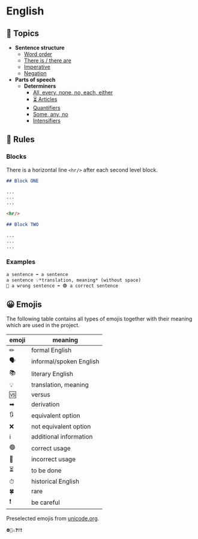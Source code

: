 # English

## 📂 Topics

- **Sentence structure**
    - [Word order](topics/sentence-structure/word-order.md)
    - [There is / there are](topics/sentence-structure/there-is-there-are.md)
    - [Imperative](topics/sentence-structure/imperative.md)
    - [Negation](topics/sentence-structure/negation.md)
- **Parts of speech**
    - **Determiners**
        - [All, every, none, no, each, either](topics/parts-of-speech/determiners/basic-determiners.md)
        - [⏳ Articles](topics/parts-of-speech/determiners/articles.md)
        - [Quantifiers](topics/parts-of-speech/determiners/quantifiers.md)
        - [Some, any, no](topics/parts-of-speech/determiners/some-any-no.md)
        - [Intensifiers](topics/parts-of-speech/determiners/intensifiers.md)

## 📝 Rules

### Blocks

There is a horizontal line `<hr/>` after each second level block.

```markdown
## Block ONE

...
...
...

<hr/>

## Block TWO

...
...
...
```

### Examples

```markdown
a sentence ➡ a sentence
a sentence 💡*translation, meaning* (without space)
🔴 a wrong sentence ➡ 🟢 a correct sentence
```

## 😀 Emojis

The following table contains all types of emojis together with their meaning which are used in the project.

| emoji | meaning                 |
|-------|-------------------------|
| ✏     | formal English          |
| 🗣    | informal/spoken English |
| 📚    | literary English        |
| 💡    | translation, meaning    |
| 🆚    | versus                  |
| ➡     | derivation              |
| 🔃    | equivalent option       |
| ❌     | not equivalent option   |
| ℹ     | additional information  |
| 🟢    | correct usage           |
| 🔴    | incorrect usage         |
| ⏳     | to be done              |
| ⏱     | historical English      |
| 🍀    | rare                    |
| ❗     | be careful              |

Preselected emojis from [unicode.org](https://unicode.org/emoji/charts/full-emoji-list.html).

```
⛔🚫⚠❓‼❗
```
